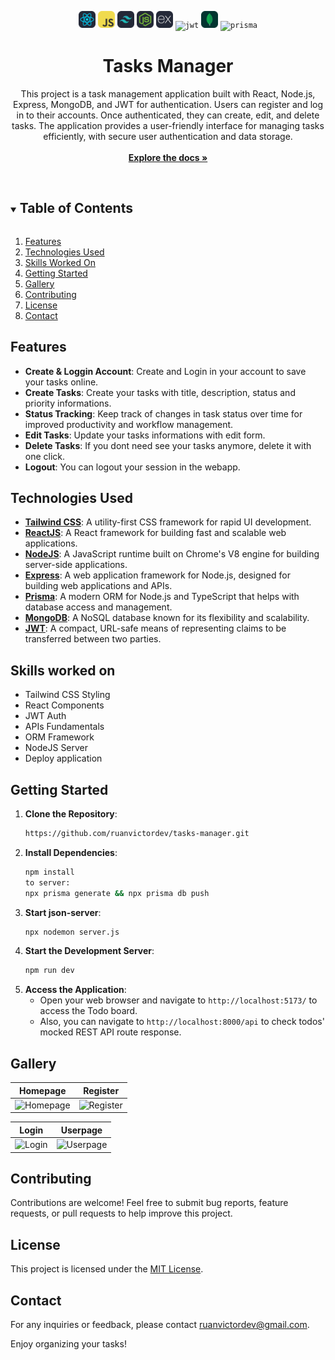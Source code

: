 <div align="center">

<code><img height="27" src="https://github.com/tandpfun/skill-icons/raw/main/icons/React-Dark.svg" alt="react"></code>
<code><img height="27" src="https://github.com/tandpfun/skill-icons/raw/main/icons/JavaScript.svg" alt="javascript"></code>
<code><img height="27" src="https://github.com/tandpfun/skill-icons/raw/main/icons/TailwindCSS-Dark.svg" alt="tailwind"></code>
<code><img height="27" src="https://github.com/tandpfun/skill-icons/raw/main/icons/NodeJS-Dark.svg" alt="nodejs"></code>
<code><img height="27" src="https://github.com/tandpfun/skill-icons/raw/main/icons/ExpressJS-Dark.svg" alt="expressjs"></code>
<code><img height="27" src="https://jwt.io/img/pic_logo.svg" alt="jwt"></code>
<code><img height="27" src="https://github.com/tandpfun/skill-icons/raw/main/icons/MongoDB.svg" alt="mongodb"></code>
<code><img height="27" src="https://svgl.app/library/prisma_dark.svg" alt="prisma"></code>
</div>

<div align="center">
<h1>Tasks Manager</h1>

This project is a task management application built with React, Node.js, Express, MongoDB, and JWT for authentication. Users can register and log in to their accounts. Once authenticated, they can create, edit, and delete tasks. The application provides a user-friendly interface for managing tasks efficiently, with secure user authentication and data storage.
<br></br>
<a href="https://github.com/ruanvictordev/tasks-manager"><strong>Explore the docs »</strong></a>
<br></br>
  
</div>

<!-- TABLE OF CONTENTS -->
<details open="open">
  <summary><h2 style="display: inline-block">Table of Contents</h2></summary>
  <ol>
    <li><a href="#features">Features</a></li>
    <li><a href="#technologies-used">Technologies Used</a></li>
    <li><a href="#skills-worked-on">Skills Worked On</a></li>
        <li><a href="#getting-started">Getting Started</a></li>
        <li><a href="#gallery">Gallery</a></li>
        <li><a href="#contributing">Contributing</a></li>
        <li><a href="#license">License</a></li>
    <li><a href="#contact">Contact</a></li>
  </ol>
</details>

## Features 
- **Create & Loggin Account**: Create and Login in your account to save your tasks online.
- **Create Tasks**: Create your tasks with title, description, status and priority informations.
- **Status Tracking**: Keep track of changes in task status over time for improved productivity and workflow management.
- **Edit Tasks**: Update your tasks informations with edit form.
- **Delete Tasks**: If you dont need see your tasks anymore, delete it with one click.
- **Logout**: You can logout your session in the webapp.

## Technologies Used 
- **[Tailwind CSS](https://tailwindcss.com/)**: A utility-first CSS framework for rapid UI development.
- **[ReactJS](https://reactjs.org/)**: A React framework for building fast and scalable web applications.
- **[NodeJS](https://nodejs.org/)**: A JavaScript runtime built on Chrome's V8 engine for building server-side applications.
- **[Express](https://expressjs.com/)**: A web application framework for Node.js, designed for building web applications and APIs.
- **[Prisma](https://www.prisma.io/)**: A modern ORM for Node.js and TypeScript that helps with database access and management.
- **[MongoDB](https://www.mongodb.com/)**: A NoSQL database known for its flexibility and scalability.
- **[JWT](https://jwt.io/)**: A compact, URL-safe means of representing claims to be transferred between two parties.

## Skills worked on
- Tailwind CSS Styling
- React Components
- JWT Auth
- APIs Fundamentals
- ORM Framework
- NodeJS Server
- Deploy application

## Getting Started
1. **Clone the Repository**: 
   ```bash
   https://github.com/ruanvictordev/tasks-manager.git
   ```
2. **Install Dependencies**: 
   ```bash
   npm install
   to server:
   npx prisma generate && npx prisma db push
   ```
3. **Start json-server**: 
   ```bash
   npx nodemon server.js
   ```
4. **Start the Development Server**: 
   ```bash
   npm run dev
   ```
5. **Access the Application**: 
   - Open your web browser and navigate to `http://localhost:5173/` to access the Todo board.
   - Also, you can navigate to `http://localhost:8000/api` to check todos' mocked REST API route response.

## Gallery

| Homepage | Register |
|-----------------------------|--------------------------|
| ![Homepage](https://github.com/user-attachments/assets/bfc525ae-bcbd-40e5-806d-2607352ed874) | ![Register](https://github.com/user-attachments/assets/06042969-9c6e-48f3-9b92-bba8d3a55e73) |

| Login | Userpage |
|-----------------------------|--------------------------|
| ![Login](https://github.com/user-attachments/assets/4b2898b3-459a-462c-a1f8-4c99607b5945) | ![Userpage](https://github.com/user-attachments/assets/ac5a6787-e020-4969-9115-975c4c65960f) |

## Contributing
Contributions are welcome! Feel free to submit bug reports, feature requests, or pull requests to help improve this project.

## License
This project is licensed under the [MIT License](LICENSE).

## Contact
For any inquiries or feedback, please contact [ruanvictordev@gmail.com](mailto:ruanvictordev@gmail.com).

Enjoy organizing your tasks!